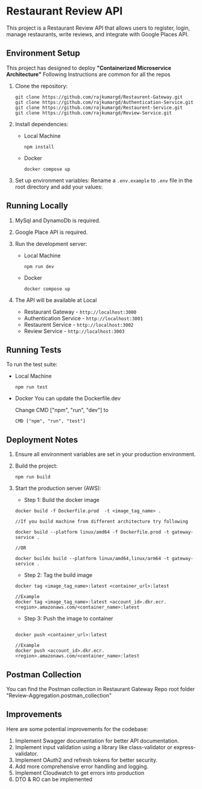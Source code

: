 # Restaurant Review API

This project is a Restaurant Review API that allows users to register, login, manage restaurants, write reviews, and integrate with Google Places API.

## Environment Setup

This project has designed to deploy **"Containerized Microservice Architecture"**
Following Instructions are common for all the repos

1. Clone the repository:
   ```
   git clone https://github.com/rajkumargd/Restaurent-Gateway.git
   git clone https://github.com/rajkumargd/Authentication-Service.git
   git clone https://github.com/rajkumargd/Restaurent-Service.git
   git clone https://github.com/rajkumargd/Review-Service.git

   ```

2. Install dependencies:

   * Local Machine
      ```
      npm install
      ```
   * Docker
      ```
      docker compose up
      ```

3. Set up environment variables:
   Rename a `.env.example` to `.env` file in the root directory and add your values:
   

## Running Locally

1. MySql and DynamoDb is required.

2. Google Place API is required.

3. Run the development server:

   * Local Machine
      ```
      npm run dev
      ```
   * Docker
      ```
      docker compose up
      ```

4. The API will be available at Local

   * Restaurant Gateway - `http://localhost:3000`
   * Authentication Service - `http://localhost:3001`
   * Restaurent Service - `http://localhost:3002`
   * Review Service - `http://localhost:3003`

## Running Tests

To run the test suite:

* Local Machine
   ```
   npm run test
   ```
* Docker
   You can update the Dockerfile.dev
   
   Change CMD ["npm", "run", "dev"] to 

   ```
   CMD ["npm", "run", "test"]
   ```

## Deployment Notes

  1. Ensure all environment variables are set in your production environment.
  2. Build the project:
     ```
     npm run build
     ```
  3. Start the production server (AWS):

     * Step 1: Build the docker image 
     ```
     docker build -f Dockerfile.prod  -t <image_tag_name> .
     
     //If you build machine from different architecture try following
  
     docker build --platform linux/amd64 -f Dockerfile.prod -t gateway-service .
  
     //OR
  
     docker buildx build --platform linux/amd64,linux/arm64 -t gateway-service .
     ```
  
     * Step 2: Tag the build image
     ```
     docker tag <image_tag_name>:latest <container_url>:latest
  
     //Example
     docker tag <image_tag_name>:latest <account_id>.dkr.ecr.<region>.amazonaws.com/<container_name>:latest
     ```
  
     * Step 3: Push the image to container
     ```
     
     docker push <container_url>:latest
  
     //Example
     docker push <account_id>.dkr.ecr.<region>.amazonaws.com/<container_name>:latest
     ```

## Postman Collection

You can find the Postman collection in Restaurant Gateway Repo root folder "Review-Aggregation.postman_collection"

## Improvements

Here are some potential improvements for the codebase:

1. Implement Swagger documentation for better API documentation.
2. Implement input validation using a library like class-validator or express-validator.
3. Implement OAuth2 and refresh tokens for better security.
4. Add more comprehensive error handling and logging.
5. Implement Cloudwatch to get errors into production
6. DTO & RO can be implemented